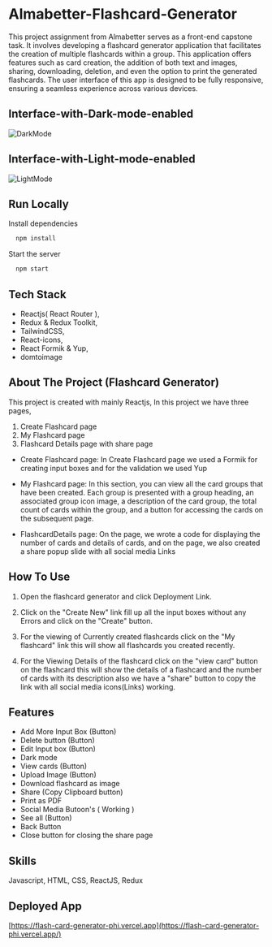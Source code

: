 # Almabetter-Flashcard-Generator

This project assignment from Almabetter serves as a front-end capstone task. It involves developing a flashcard generator application that facilitates the creation of multiple flashcards within a group. This application offers features such as card creation, the addition of both text and images, sharing, downloading, deletion, and even the option to print the generated flashcards. The user interface of this app is designed to be fully responsive, ensuring a seamless experience across various devices. 
## Interface-with-Dark-mode-enabled

![DarkMode](https://github.com/priya1599/FlashCard-Generator/assets/128911820/da437124-0660-4ead-85b2-a154ed77e99c)

## Interface-with-Light-mode-enabled


![LightMode](https://github.com/priya1599/FlashCard-Generator/assets/128911820/a6247743-97be-4c2e-aeda-0763157aa0d9)



## Run Locally

Install dependencies

```bash
  npm install
```

Start the server

```bash
  npm start
```


## Tech Stack
- Reactjs( React Router ),
- Redux & Redux Toolkit,
- TailwindCSS,
- React-icons,
- React Formik & Yup,
- domtoimage

## About The Project (Flashcard Generator)
This project is created with mainly Reactjs, In this project  we have three pages,
1) Create Flashcard page 
2) My Flashcard page 
3) Flashcard Details page  with  share page 

- Create Flashcard page: In Create Flashcard page we used a Formik for creating input boxes and for the validation we used Yup

- My Flashcard page: In this section, you can view all the card groups that have been created. Each group is presented with a group heading, an associated group icon image, a description of the card group, the 
                     total count of cards within the group, and a button for accessing the cards on the subsequent page.
  
- FlashcardDetails page: On the page, we wrote a code for displaying the number of cards and details of cards, and on the page, we also created a share popup slide with all social media Links

## How To Use
1) Open the flashcard generator and click Deployment Link.

2) Click on the "Create New" link fill up all the input boxes without any Errors and click on the "Create" button.

3) For the viewing of Currently created flashcards click on the "My flashcard" link this will show all flashcards you created recently.

4) For the Viewing Details of the flashcard click on the "view card" button on the flashcard this will show the details of a flashcard and the number of cards with its description also we have a "share" button to copy the link with all social media icons(Links) working.

## Features

- Add More Input Box (Button)
- Delete button (Button)
- Edit Input box (Button)
- Dark mode
- View cards (Button)
- Upload Image (Button)
- Download flashcard as image
- Share (Copy Clipboard button)
- Print as PDF
- Social Media Butoon's ( Working )
- See all (Button)
- Back Button
- Close button for closing the share page

## Skills
Javascript, HTML, CSS, ReactJS, Redux



## Deployed App
[https://flash-card-generator-phi.vercel.app](https://flash-card-generator-phi.vercel.app/)


































